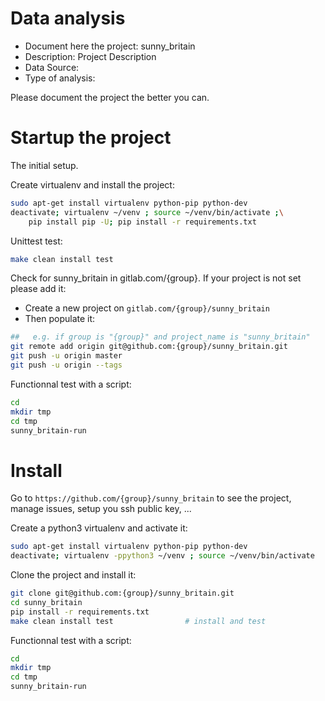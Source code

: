 # Data analysis
- Document here the project: sunny_britain
- Description: Project Description
- Data Source:
- Type of analysis:

Please document the project the better you can.

# Startup the project

The initial setup.

Create virtualenv and install the project:
```bash
sudo apt-get install virtualenv python-pip python-dev
deactivate; virtualenv ~/venv ; source ~/venv/bin/activate ;\
    pip install pip -U; pip install -r requirements.txt
```

Unittest test:
```bash
make clean install test
```

Check for sunny_britain in gitlab.com/{group}.
If your project is not set please add it:

- Create a new project on `gitlab.com/{group}/sunny_britain`
- Then populate it:

```bash
##   e.g. if group is "{group}" and project_name is "sunny_britain"
git remote add origin git@github.com:{group}/sunny_britain.git
git push -u origin master
git push -u origin --tags
```

Functionnal test with a script:

```bash
cd
mkdir tmp
cd tmp
sunny_britain-run
```

# Install

Go to `https://github.com/{group}/sunny_britain` to see the project, manage issues,
setup you ssh public key, ...

Create a python3 virtualenv and activate it:

```bash
sudo apt-get install virtualenv python-pip python-dev
deactivate; virtualenv -ppython3 ~/venv ; source ~/venv/bin/activate
```

Clone the project and install it:

```bash
git clone git@github.com:{group}/sunny_britain.git
cd sunny_britain
pip install -r requirements.txt
make clean install test                # install and test
```
Functionnal test with a script:

```bash
cd
mkdir tmp
cd tmp
sunny_britain-run
```
